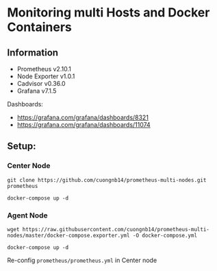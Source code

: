 # Monitoring multi Hosts and Docker Containers

## Information

- Prometheus v2.10.1
- Node Exporter v1.0.1
- Cadvisor v0.36.0
- Grafana v7.1.5

Dashboards:

- https://grafana.com/grafana/dashboards/8321
- https://grafana.com/grafana/dashboards/11074

## Setup:

### Center Node
```
git clone https://github.com/cuongnb14/prometheus-multi-nodes.git prometheus

docker-compose up -d
```

### Agent Node
```
wget https://raw.githubusercontent.com/cuongnb14/prometheus-multi-nodes/master/docker-compose.exporter.yml -O docker-compose.yml

docker-compose up -d
```

Re-config `prometheus/prometheus.yml` in Center node